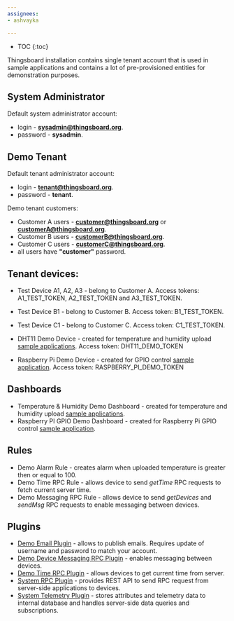 ```yaml
---
assignees:
- ashvayka

---
```


* TOC
{:toc}

Thingsboard installation contains single tenant account that is used in sample applications and contains a lot of pre-provisioned entities for demonstration purposes.

## System Administrator
 
Default system administrator account:

 - login - **sysadmin@thingsboard.org**.
 - password - **sysadmin**.
 
## Demo Tenant

Default tenant administrator account:

 - login - **tenant@thingsboard.org**.
 - password - **tenant**.
 
Demo tenant customers:

 - Customer A users -  **customer@thingsboard.org** or **customerA@thingsboard.org**.
 - Customer B users -  **customerB@thingsboard.org**.
 - Customer C users -  **customerC@thingsboard.org**.
 - all users have **"customer"** password. 
 
## Tenant devices:

 - Test Device A1, A2, A3 - belong to Customer A. Access tokens: A1_TEST_TOKEN, A2_TEST_TOKEN and A3_TEST_TOKEN.
 - Test Device B1 - belong to Customer B. Access token: B1_TEST_TOKEN.
 - Test Device C1 - belong to Customer C. Access token: C1_TEST_TOKEN.
 
 - DHT11 Demo Device - created for temperature and humidity upload [sample applications](/docs/samples/nodemcu/temperature/). 
   Access token: DHT11_DEMO_TOKEN
 - Raspberry Pi Demo Device - created for GPIO control [sample application](docs/samples/raspberry/gpio/).
   Access token: RASPBERRY_PI_DEMO_TOKEN
 
## Dashboards

 - Temperature & Humidity Demo Dashboard - created for temperature and humidity upload [sample applications](/docs/samples/nodemcu/temperature/).
 - Raspberry PI GPIO Demo Dashboard - created for Raspberry Pi GPIO control [sample application](docs/samples/raspberry/gpio/).
 
## Rules

 - Demo Alarm Rule - creates alarm when uploaded temperature is greater then or equal to 100.
 - Demo Time RPC Rule - allows device to send *getTime* RPC requests to fetch current server time.
 - Demo Messaging RPC Rule - allows device to send *getDevices* and *sendMsg* RPC requests to enable messaging between devices.
 
## Plugins

 - [Demo Email Plugin](/docs/reference/plugins/mail/) - allows to publish emails. Requires update of username and password to match your account.
 - [Demo Device Messaging RPC Plugin](/docs/reference/plugins/messaging/) - enables messaging between devices.
 - [Demo Time RPC Plugin](/docs/reference/plugins/time/) - allows devices to get current time from server.
 - [System RPC Plugin](/docs/reference/plugins/rpc/) - provides REST API to send RPC request from server-side applications to devices.
 - [System Telemetry Plugin](/docs/reference/plugins/telemetry/) - stores attributes and telemetry data to internal database and handles server-side data queries and subscriptions.


